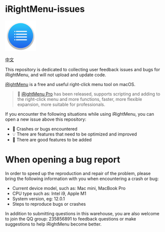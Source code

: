 # iRightMenu-issues

<img width="100" height="100" src="https://github.com/lemon4ex/iRightMenu-issues/blob/main/icon.png" alt="iRightMenu">

[中文](https://github.com/lemon4ex/iRightMenu-issues/blob/main/README_CN.md)

This repository is dedicated to collecting user feedback issues and bugs for iRightMenu, and will not upload and update code.

[iRightMenu](https://apps.apple.com/cn/app/irightmenu-%E5%8F%B3%E9%94%AE%E6%96%B0%E5%BB%BA%E6%96%87%E4%BB%B6%E8%8F%9C%E5%8D%95/id1542347829?mt=12) is a free and useful right-click menu tool on macOS.

> 🎉 [iRightMenu Pro](https://byteage.com/store/24.html?from=github) has been released, supports scripting and adding to the right-click menu and more functions, faster, more flexible expansion, more suitable for professionals.

If you encounter the following situations while using iRightMenu, you can open a new issue above this repository:

- 🐛 Crashes or bugs encountered
- 💡 There are features that need to be optimized and improved
- 🎁 There are good features to be added

# When opening a bug report

In order to speed up the reproduction and repair of the problem, please bring the following information with you when encountering a crash or bug:

- Current device model, such as: Mac mini, MacBook Pro
- CPU type such as: Intel i9, Apple M1
- System version, eg: 12.0.1
- Steps to reproduce bugs or crashes

In addition to submitting questions in this warehouse, you are also welcome to join the QQ group: 235856891 to feedback questions or make suggestions to help iRightMenu become better.
